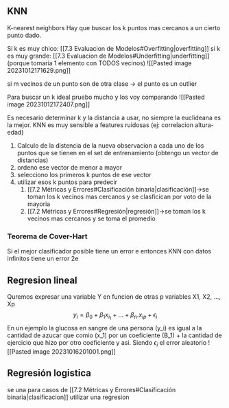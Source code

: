 ## KNN
K-nearest neighbors 
Hay que buscar los k puntos mas cercanos a un cierto punto dado.

Si k es muy chico: [[7.3 Evaluacion de Modelos#Overfitting|overfitting]]
si k es muy grande: [[7.3 Evaluacion de Modelos#Underfitting|underfitting]] (porque tomaria 1 elemento con TODOS vecinos)
![[Pasted image 20231012171629.png]]

si m vecinos de un punto son de otra clase -> el punto es un outlier

Para buscar un k ideal pruebo mucho y los voy comparando 
![[Pasted image 20231012172407.png]]

Es necesario determinar k y la distancia a usar, no siempre la euclideana es la mejor. KNN es muy sensible a features ruidosas (ej: correlacion altura-edad)

1. Calculo de la distencia de la nueva observacion a cada uno de los puntos que se tienen en el set de entrenamiento (obtengo un vector de distancias)
2. ordeno ese vector de menor a mayor
3. selecciono los primeros k puntos de ese vector
4. utilizar esos k puntos para predecir 
	1. [[7.2 Métricas y Errores#Clasificación binaria|clasificación]]->se toman los k vecinos mas cercanos y se clasficican por voto de la mayoria
	2. [[7.2 Métricas y Errores#Regresión|regresión]]->se toman los k vecinos mas cercanos y se toma el promedio

### Teorema de Cover-Hart
Si el mejor clasificador posible tiene un error e entonces KNN con datos infinitos tiene un error 2e


## Regresion lineal 
Quremos expresar una variable Y en funcion de otras p variables X1, X2, ..., Xp
$$y_{i}= \beta_{0}+\beta_{1}x_{i_{1}}+\dots+\beta_{n}.x_{ip}+\epsilon_{i}$$
En un ejemplo la glucosa en sangre de una persona (y_i) es igual a la cantidad de azucar que comio (x_1) por un coeficiente (B_1) + la cantidad de ejercicio que hizo por otro coeficiente y asi. Siendo $\epsilon_{i}$ el error aleatorio
![[Pasted image 20231016201001.png]]

## Regresión logistica
se una para casos de [[7.2 Métricas y Errores#Clasificación binaria|clasificacion]]
utilizar una regresion 